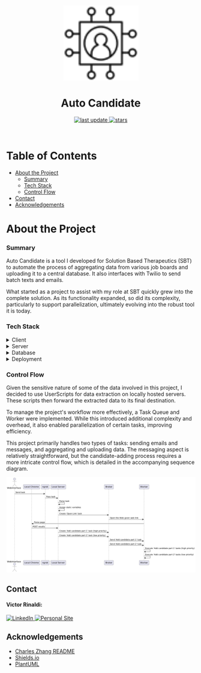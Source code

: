 <div align="center">

<!-- Title -->

<img src="media/auto-candidate.svg" alt="logo" width="200" height="auto" />
<h1>Auto Candidate</h1>

<!-- Badges -->

<p>
    <a href="">
        <img src="https://img.shields.io/github/last-commit/bivtor/auto-candidate" alt="last update" />
    </a>
    <a href="https://github.com/bivtor/auto-candidate/stargazers">
        <img src="https://img.shields.io/github/stars/bivtor/auto-candidate" alt="stars" />
    </a>
</p>
</div>

<br />

<!-- Table of Contents -->

# Table of Contents

- [About the Project](#about-the-project)
  - [Summary](#summary)
  - [Tech Stack](#tech-stack)
  - [Control Flow](#control-flow)
- [Contact](#contact)
- [Acknowledgements](#acknowledgements)

<!-- About the Project -->

# About the Project

<!-- Summary -->

### Summary

Auto Candidate is a tool I developed for Solution Based Therapeutics (SBT) to automate the process of aggregating data from various job boards and uploading it to a central database. It also interfaces with Twilio to send batch texts and emails.

What started as a project to assist with my role at SBT quickly grew into the complete solution. As its functionality expanded, so did its complexity, particularly to support parallelization, ultimately evolving into the robust tool it is today.

<!-- Tech Stack -->

### Tech Stack

<!-- Shields.io Badges: https://github.com/Ileriayo/markdown-badges -->

<details>
    <summary>Client</summary>
    <br />
    <a href="https://www.typescriptlang.org/">
        <img src="https://img.shields.io/badge/typescript-%23007ACC.svg?style=for-the-badge&logo=typescript&logoColor=white" alt="TypeScript" />
    </a>
    <a href="https://nextjs.org/">
        <img src="https://img.shields.io/badge/Next-black?style=for-the-badge&logo=next.js&logoColor=white" alt="NextJS" />
    </a>
    <a href="https://reactjs.org/">
        <img src="https://img.shields.io/badge/react-%2320232a.svg?style=for-the-badge&logo=react&logoColor=%2361DAFB" alt="ReactJS" />
    </a>
    <a href="https://sass-lang.com/">
        <img src="https://img.shields.io/badge/SASS-hotpink.svg?style=for-the-badge&logo=SASS&logoColor=white" alt="SASS" />
    </a>
</details>
<details>
    <summary>Server</summary>
    <br />
    <a href="https://fastapi.tiangolo.com/">
        <img src="https://img.shields.io/badge/FastAPI-005571?style=for-the-badge&logo=fastapi" alt="FastAPI" />
    </a>
    <a href="https://docs.celeryq.dev/en/stable/index.html#">
        <img src="https://img.shields.io/badge/Celery-37814A?style=for-the-badge&logo=celery" alt="Celery" />
    </a>
    <a href="https://www.rabbitmq.com/">
        <img src="https://img.shields.io/badge/-rabbitmq-%23FF6600?style=for-the-badge&logo=rabbitmq&logoColor=white" alt="RabbitMQ" />
    </a>
    <a href="https://ngrok.com/">
        <img src="https://img.shields.io/badge/Ngrok-1F1E37?style=for-the-badge&logo=ngrok" alt="ngrok" />
    </a>
    <a href="https://www.python.org/">
        <img src="https://img.shields.io/badge/python-3670A0?style=for-the-badge&logo=python&logoColor=ffdd54" alt="Python" />
    </a>
    <a href="https://www.python.org/">
        <img src="https://img.shields.io/badge/Tampermonkey-00485B?style=for-the-badge&logo=tampermonkey" alt="Python" />
    </a>
    <a href="https://www.twilio.com/en-us">
        <img src="https://img.shields.io/static/v1?label=&message=Twilio&color=F22F46&labelColor=0D122B&logo=twilio&style=for-the-badge" alt="FastAPI" />
    </a>
    
</details>
<details>
    <summary>Database</summary>
    <br />
    <a href="https://sass-lang.com/">
        <img src="https://img.shields.io/badge/GraphQL-E10098?style=for-the-badge&logo=graphql" alt="SASS" />
    </a>
</details>
    
<details>
    <summary>Deployment</summary>
    <br />
    <a href="https://www.vercel.com/">
        <img src="https://img.shields.io/badge/-vercel-black?logo=vercel&logoColor=white&style=for-the-badge" alt="Vercel" />
    </a>
</details>

<!-- Control Flow -->

### Control Flow

Given the sensitive nature of some of the data involved in this project, I decided to use UserScripts for data extraction on locally hosted servers. These scripts then forward the extracted data to its final destination.

To manage the project's workflow more effectively, a Task Queue and Worker were implemented. While this introduced additional complexity and overhead, it also enabled parallelization of certain tasks, improving efficiency.

This project primarily handles two types of tasks: sending emails and messages, and aggregating and uploading data. The messaging aspect is relatively straightforward, but the candidate-adding process requires a more intricate control flow, which is detailed in the accompanying sequence diagram.

<a href='//www.plantuml.com/plantuml/png/dPCnRy8m48Lt_ueJ2-tGeOmPAYZgK8cMIY0n7yariGXsT6UW_VUrOu8SKQZeTl7xxjtpMHcBGtQxRQqKviuoh6ZzQXpn9-QaLED5dUi6ZOF1pEPOmxHYkwK1e1pB9QwX3vgIxQObtaFrcyk2U4_SCh7iGy--xIWlKJPlQB3qJ1zQMUwWM2gLfeU7fpW_yoDC0SuRgVOWA75g1Xye4gLuqjTOw98u4T6b0N7e4y4UMUEw9ad897a6KoPq1CDvGmPcsco6qLWbL6YADycWvLn5uK6Wr7l_TV1LxJjLP09zUe4kREDzrEcqTvdvOWbCigkTgBzIJee2SZI5Bi9ds3eyni1mL-coWeQrPUs-x__XDEgSQdj8Z2vi8ZxUbKGtzuswrKSoxNdvedntVG5oje6RRBhfSdRziSyRViGV'> 
    <img src="media/auto_candidate_flow.png" alt="Sequence Diagram"  height="auto" />
</a>

<!-- Contact -->

## Contact

#### Victor Rinaldi:

<a href="https://www.linkedin.com/in/victor-rinaldi-b1052a164">
    <img src="https://img.shields.io/badge/LinkedIn-0077B5?style=for-the-badge&logo=linkedin&logoColor=white" alt="LinkedIn" />
</a>
<a href="https://www.vrinaldi.com/">
    <img src="https://img.shields.io/badge/-personal%20site-darkgrey?logo=code-review&logoColor=white&style=for-the-badge" alt="Personal Site" />
</a>

<!-- Acknowledgments -->

## Acknowledgements

- [Charles Zhang README](https://github.com/czhangy)
- [Shields.io](https://shields.io/)
- [PlantUML](https://plantuml.com/)
